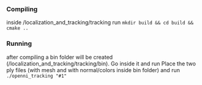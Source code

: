 ### Compiling ###

inside /localization_and_tracking/tracking run
`mkdir build && cd build && cmake ..`

### Running ###
after compiling a bin folder will be created (/localization_and_tracking/tracking/bin). Go inside it and run
Place the two ply files (with mesh and with normal/colors inside bin folder) and run 
`./openni_tracking "#1"`

